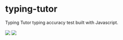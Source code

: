 # typing-tutor
Typing Tutor typing accuracy test built with Javascript.
<br><br>
<a href="https://jeffnewcomer.github.io/typing-tutor/"><img src="https://i.imgur.com/rJDkdnO.png"></a>
<a href="https://jeffnewcomer.github.io/typing-tutor/"><img src="https://i.imgur.com/SC0lPyL.png"></a>

 
